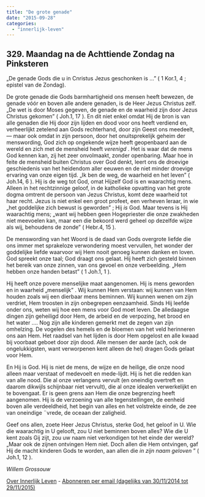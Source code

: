 ```yaml
---
title: "De grote genade"
date: "2015-09-28"
categories: 
  - "innerlijk-leven"
---
```


## 329\. Maandag na de Achttiende Zondag na Pinksteren

„De genade Gods die u in Cnristus Jezus geschonken is …” ( 1 Kor.1, 4 ; epistel van de Zondag).

De grote genade die Gods barmhartigheid ons mensen heeft bewezen, de genade vóór en boven alle andere genaden, is de Heer Jezus Christus zelf. „De wet is door Moses gegeven, de genade en de waarheid zijn door Jezus Christus gekomen” ( Joh.1, 17 ). En dit niet enkel omdat Hij de bron is van alle genaden die Hij door zijn lijden en dood voor ons heeft verdiend en, verheerlijkt zetelend aan Gods rechterhand, door zijn Geest ons meedeelt, — maar ook omdat in zijn persoon, door het onuitsprekelijk geheim der menswording, God zich op ongekende wijze heeft geopenbaard aan de wereld en zich met de mensheid heeft _verenigd_ . Het is waar dat de mens God kennen kan, zij het zeer onvolmaakt, zonder openbaring. Maar hoe in feite de mensheid buiten Christus over God denkt, leert ons de droevige geschiedenis van het heidendom aller eeuwen en de niet minder droevige ervaring van onze eigen tijd. „Ik ben de weg, de waarheid en het leven” ( Joh.14, 6 ). Hij is de weg tot God, omat Hijzelf God is en waarachtig mens. Alleen in het rechtzinnige geloof, in de katholieke opvatting van het grote dogma omtrent de persoon van Jezus Christus, komt deze waarheid tot haar recht. Jezus is niet enkel een groot profeet, een verheven leraar, in wie „het goddelijke zich bewust is geworden” ; Hij _is_ God. Maar tevens is Hij waarachtig mens; „want wij hebben geen Hogepriester die onze zwakheden niet meevoelen kan, maar een die bekoord werd geheel op dezelfde wijze als wij, behoudens de zonde” ( Hebr.4, 15 ).

De menswording van het Woord is de daad van Gods overgrote liefde die ons immer met sprakeloze verwondering moest vervullen, het wonder der goddelijke liefde waarvoor wij Hem nooit genoeg kunnen danken en loven. God spreekt onze taal; God draagt ons gelaat. Hij heeft zich gesteld binnen het bereik van onze zinnen, van ons gevoel en onze verbeelding. „Hem hebben onze handen betast” ( 1 Joh.1, 1 ).

Hij heeft onze povere menselijke maat aangenomen. Hij is mens geworden en in waarheid „menselijk” . Wij kunnen Hem verstaan: wij kunnen van Hem houden zoals wij een dierbaar mens beminnen. Wij kunnen wenen om zijn verdriet, Hem troosten in zijn onbegrepen eenzaamheid. Sinds Hij leefde onder ons, weten wij hoe een mens voor God moet leven. De alledaagse dingen zijn geheiligd door Hem, de arbeid en de verpozing, het brood en het water …. Nog zijn alle kinderen gemerkt met de zegen van zijn omhelzing. De vogelen des hemels en de bloemen van het veld herinneren ons aan Hem. Het raadsel van het lijden is door Hem opgelost en alle kwaad bij voorbaat geboet door zijn dood. Alle mensen der aarde (ach, ook de ongelukkigsten, want verworpenen kent alleen de hel) dragen Gods gelaat voor Hem.

En Hij is God. Hij is niet de mens, de wijze en de heilige, die onze nood alleen maar verstaat of medevoelt en mede-lijdt. Hij is het die redden kan van alle nood. Die al onze verlangens vervult (en oneindig overtreft en daarom dikwijls schijnbaar niet vervult), die al onze idealen verwerkelijkt en te bovengaat. Er is geen grens aan Hem die onze begrenzing heeft aangenomen. Hij is de verzoening van alle tegenstellingen, de eenheid boven alle verdeeldheid, het begin van alles en het volstrekte einde, de zee van oneindige ¨vrede, de oceaan der zaligheid.

Geef ons allen, zoete Heer Jezus Christus, sterke God, het geloof in U. Wie die waarachtig in U gelooft, zou U niet beminnen boven alles? Wie die U kent zoals Gij zijt, zou uw naam niet verkondigen tot het einde der wereld? „Maar ook de zijnen ontvingen Hem niet. Doch allen die Hem ontvingen, gaf Hij de macht kinderen Gods te worden, aan allen die _in zijn naam geloven_ ” ( Joh.1, 12 ).

_Willem Grossouw_

[Over Innerlijk Leven](/blog/een-jaar-lang-innerlijk-leven-op-geloven-leren/) - [Abonneren per email (dagelijks van 30/11/2014 tot 29/11/2015)](http://eepurl.com/9P3DT)

